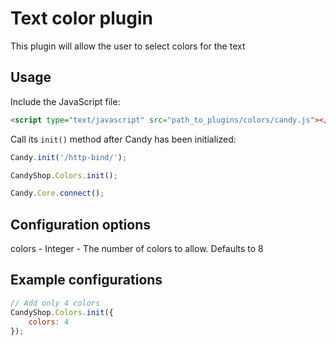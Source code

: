# Text color plugin
This plugin will allow the user to select colors for the text

## Usage
Include the JavaScript file:

```HTML
<script type="text/javascript" src="path_to_plugins/colors/candy.js"></script>
```

Call its `init()` method after Candy has been initialized:

```JavaScript
Candy.init('/http-bind/');

CandyShop.Colors.init();

Candy.Core.connect();
```

## Configuration options
colors - Integer - The number of colors to allow. Defaults to 8

## Example configurations
```JavaScript
// Add only 4 colors
CandyShop.Colors.init({
    colors: 4
});
```
